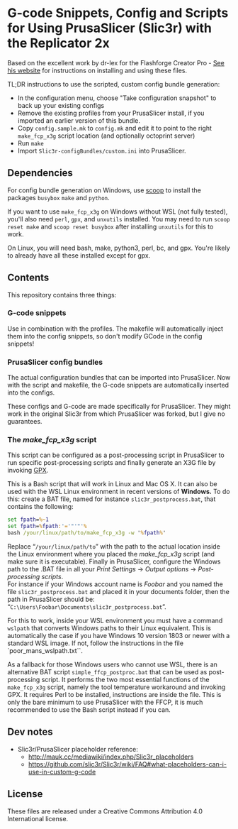 # G-code Snippets, Config and Scripts for Using PrusaSlicer (Slic3r) with the Replicator 2x

Based on the excellent work by dr-lex for the Flashforge Creator Pro - [See his website](https://www.dr-lex.be/software/ffcp-slic3r-profiles.html#config) for instructions on installing and using these files.

TL;DR instructions to use the scripted, custom config bundle generation:

- In the configuration menu, choose "Take configuration snapshot" to back up your existing configs
- Remove the existing profiles from your PrusaSlicer install, if you imported an earlier version of this bundle.
- Copy `config.sample.mk` to `config.mk` and edit it to point to the right `make_fcp_x3g` script location (and optionally octoprint server)
- Run `make`
- Import `Slic3r-configBundles/custom.ini` into PrusaSlicer.

## Dependencies

For config bundle generation on Windows, use [scoop](https://scoop.sh) to
install the packages `busybox` `make` and `python`.

If you want to use `make_fcp_x3g` on Windows without WSL (not fully tested),
you'll also need `perl`, `gpx`, and `unxutils` installed. You may need to run
`scoop reset make` and `scoop reset busybox` after installing `unxutils` for
this to work.

On Linux, you will need bash, make, python3, perl, bc, and gpx. You're likely to
already have all these installed except for gpx.

## Contents

This repository contains three things:

### G-code snippets

Use in combination with the profiles. The makefile will automatically inject them into the config snippets, so don't modify GCode in the config snippets!

### PrusaSlicer config bundles

The actual configuration bundles that can be imported into PrusaSlicer.
Now with the script and makefile, the G-code snippets are automatically inserted into the configs.

These configs and G-code are made specifically for PrusaSlicer. They might work in the original Slic3r from which PrusaSlicer was forked, but I give no guarantees.

### The *make_fcp_x3g* script

This script can be configured as a post-processing script in PrusaSlicer to run specific post-processing scripts and finally generate an X3G file by invoking [GPX](https://github.com/markwal/GPX).

This is a Bash script that will work in Linux and Mac OS X. It can also be used with the WSL Linux environment in recent versions of **Windows.** To do this: create a BAT file, named for instance `slic3r_postprocess.bat`, that contains the following:

```cmd
set fpath=%~1
set fpath=%fpath:'='"'"'%
bash /your/linux/path/to/make_fcp_x3g -w '%fpath%'
```

Replace “`/your/linux/path/to`” with the path to the actual location inside the Linux environment where you placed the *make_fcp_x3g* script (and make sure it is executable). Finally in PrusaSlicer, configure the Windows path to the .BAT file in all your *Print Settings* → *Output options* → *Post-processing scripts*.\
For instance if your Windows account name is *Foobar* and you named the file `slic3r_postprocess.bat` and placed it in your documents folder, then the path in PrusaSlicer should be: “`C:\Users\Foobar\Documents\slic3r_postprocess.bat`”.

For this to work, inside your WSL environment you must have a command `wslpath` that converts Windows paths to their Linux equivalent. This is automatically the case if you have Windows 10 version 1803 or newer with a standard WSL image. If not, follow the instructions in the file `poor_mans_wslpath.txt``.

As a fallback for those Windows users who cannot use WSL, there is an alternative BAT script `simple_ffcp_postproc.bat` that can be used as post-processing script. It performs the two most essential functions of the `make_fcp_x3g` script, namely the tool temperature workaround and invoking GPX. It requires Perl to be installed, instructions are inside the file. This is only the bare minimum to use PrusaSlicer with the FFCP, it is much recommended to use the Bash script instead if you can.

## Dev notes

- Slic3r/PrusaSlicer placeholder reference:
  - <http://mauk.cc/mediawiki/index.php/Slic3r_placeholders>
  - <https://github.com/slic3r/Slic3r/wiki/FAQ#what-placeholders-can-i-use-in-custom-g-code>

## License

These files are released under a Creative Commons Attribution 4.0 International license.

